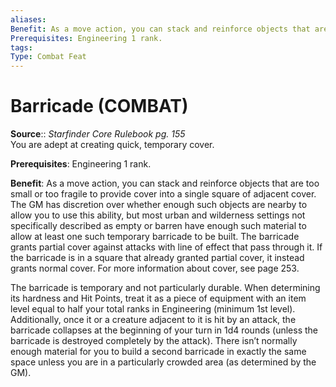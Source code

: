 ```yaml
---
aliases: 
Benefit: As a move action, you can stack and reinforce objects that are too small or too fragile to provide cover into a single square of adjacent cover. The GM has discretion over whether enough such objects are nearby to allow you to use this ability, but most urban and wilderness settings not specifically described as empty or barren have enough such material to allow at least one such temporary barricade to be built. The barricade grants partial cover against attacks with line of effect that pass through it. If the barricade is in a square that already granted partial cover, it instead grants normal cover. For more information about cover, see page 253. The barricade is temporary and not particularly durable. When determining its hardness and Hit Points, treat it as a piece of equipment with an item level equal to half your total ranks in Engineering (minimum 1st level). Additionally, once it or a creature adjacent to it is hit by an attack, the barricade collapses at the beginning of your turn in 1d4 rounds (unless the barricade is destroyed completely by the attack). There isn’t normally enough material for you to build a second barricade in exactly the same space unless you are in a particularly crowded area (as determined by the GM).
Prerequisites: Engineering 1 rank.
tags: 
Type: Combat Feat
---
```


# Barricade (COMBAT)

**Source**:: _Starfinder Core Rulebook pg. 155_  
You are adept at creating quick, temporary cover.

**Prerequisites**: Engineering 1 rank.

**Benefit**: As a move action, you can stack and reinforce objects that are too small or too fragile to provide cover into a single square of adjacent cover. The GM has discretion over whether enough such objects are nearby to allow you to use this ability, but most urban and wilderness settings not specifically described as empty or barren have enough such material to allow at least one such temporary barricade to be built. The barricade grants partial cover against attacks with line of effect that pass through it. If the barricade is in a square that already granted partial cover, it instead grants normal cover. For more information about cover, see page 253.

The barricade is temporary and not particularly durable. When determining its hardness and Hit Points, treat it as a piece of equipment with an item level equal to half your total ranks in Engineering (minimum 1st level). Additionally, once it or a creature adjacent to it is hit by an attack, the barricade collapses at the beginning of your turn in 1d4 rounds (unless the barricade is destroyed completely by the attack). There isn’t normally enough material for you to build a second barricade in exactly the same space unless you are in a particularly crowded area (as determined by the GM).
